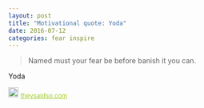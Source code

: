 ```yaml
---
layout: post
title: "Motivational quote: Yoda"
date: 2016-07-12
categories: fear inspire
---
```

> Named must your fear be before banish it you can.

Yoda

<span style="z-index:50;font-size:0.9em;"><img src="https://theysaidso.com/branding/theysaidso.png" height="20" width="20" alt="theysaidso.com"/><a href="https://theysaidso.com" title="Powered by quotes from theysaidso.com" style="color: #9fcc25; margin-left: 4px; vertical-align: middle;">theysaidso.com</a></span>
